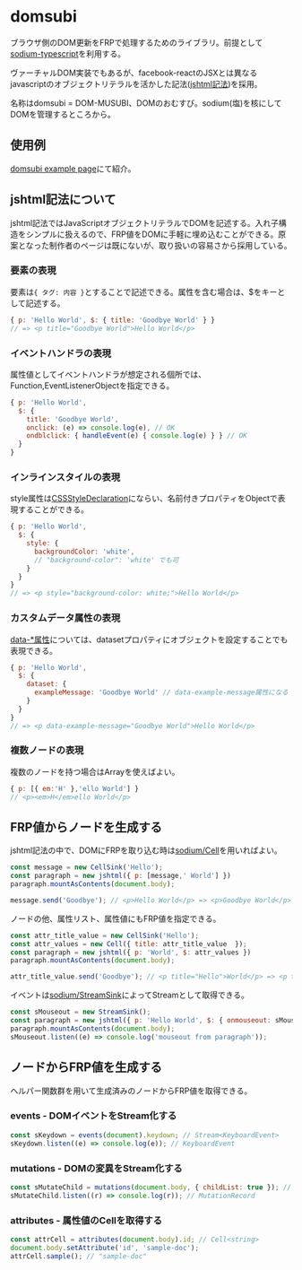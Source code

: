# domsubi
ブラウザ側のDOM更新をFRPで処理するためのライブラリ。前提として[sodium-typescript](https://github.com/SodiumFRP/sodium-typescript/)を利用する。

ヴァーチャルDOM実装でもあるが、facebook-reactのJSXとは異なるjavascriptのオブジェクトリテラルを活かした記法([jshtml記法](#jshtml%E8%A8%98%E6%B3%95%E3%81%AB%E3%81%A4%E3%81%84%E3%81%A6))を採用。

名称はdomsubi = DOM-MUSUBI、DOMのおむすび。sodium(塩)を核にしてDOMを管理するところから。

## 使用例
[domsubi example page](https://junkieta.github.io/domsubi/)にて紹介。

## jshtml記法について
jshtml記法ではJavaScriptオブジェクトリテラルでDOMを記述する。入れ子構造をシンプルに扱えるので、FRP値をDOMに手軽に埋め込むことができる。原案となった制作者のページは既にないが、取り扱いの容易さから採用している。

### 要素の表現
要素は`{ タグ: 内容 }`とすることで記述できる。属性を含む場合は、$をキーとして記述する。
```javascript
{ p: 'Hello World', $: { title: 'Goodbye World' } }
// => <p title="Goodbye World">Hello World</p>
```

### イベントハンドラの表現
属性値としてイベントハンドラが想定される個所では、Function,EventListenerObjectを指定できる。
```javascript
{ p: 'Hello World',
  $: {
    title: 'Goodbye World',
    onclick: (e) => console.log(e), // OK
    ondblclick: { handleEvent(e) { console.log(e) } } // OK
  }
}
```

### インラインスタイルの表現
style属性は[CSSStyleDeclaration](https://developer.mozilla.org/ja/docs/Web/API/CSSStyleDeclaration)にならい、名前付きプロパティをObjectで表現することができる。
```javascript
{ p: 'Hello World',
  $: {
    style: {
      backgroundColor: 'white',
      // "background-color": 'white' でも可
    }
  }
}
// => <p style="background-color: white;">Hello World</p>
```

### カスタムデータ属性の表現
[data-*属性](https://developer.mozilla.org/ja/docs/Web/API/HTMLElement/dataset)については、datasetプロパティにオブジェクトを設定することでも表現できる。
```javascript
{ p: 'Hello World',
  $: {
    dataset: {
      exampleMessage: 'Goodbye World' // data-example-message属性になる
    }
  }
}
// => <p data-example-message="Goodbye World">Hello World</p>
```

### 複数ノードの表現
複数のノードを持つ場合はArrayを使えばよい。
```javascript
{ p: [{ em:'H' },'ello World'] }
// <p><em>H</em>ello World</p>
```

## FRP値からノードを生成する
jshtml記法の中で、DOMにFRPを取り込む時は[sodium/Cell](https://github.com/SodiumFRP/sodium-typescript/blob/master/src/lib/sodium/Cell.ts)を用いればよい。
```javascript
const message = new CellSink('Hello');
const paragraph = new jshtml({ p: [message,' World'] })
paragraph.mountAsContents(document.body);

message.send('Goodbye'); // <p>Hello World</p> => <p>Goodbye World</p>
```
ノードの他、属性リスト、属性値にもFRP値を指定できる。
```javascript
const attr_title_value = new CellSink('Hello');
const attr_values = new Cell({ title: attr_title_value  });
const paragraph = new jshtml({ p: 'World', $: attr_values })
paragraph.mountAsContents(document.body);

attr_title_value.send('Goodbye'); // <p title="Hello">World</p> => <p title="Goodbye">World</p>
```
イベントは[sodium/StreamSink](https://github.com/SodiumFRP/sodium-typescript/blob/master/src/lib/sodium/StreamSink.ts)によってStreamとして取得できる。
```javascript
const sMouseout = new StreamSink();
const paragraph = new jshtml({ p: 'Hello World', $: { onmouseout: sMouseout } })
paragraph.mountAsContents(document.body);
sMouseout.listen((e) => console.log('mouseout from paragraph'));
```

## ノードからFRP値を生成する
ヘルパー関数群を用いて生成済みのノードからFRP値を取得できる。

### events - DOMイベントをStream化する
```javascript
const sKeydown = events(document).keydown; // Stream<KeyboardEvent>
sKeydown.listen((e) => console.log(e)); // KeyboardEvent
```

### mutations - DOMの変異をStream化する
```javascript
const sMutateChild = mutations(document.body, { childList: true }); // Stream<MutationRecord>
sMutateChild.listen((r) => console.log(r)); // MutationRecord
```

### attributes - 属性値のCellを取得する
```javascript
const attrCell = attributes(document.body).id; // Cell<string>
document.body.setAttribute('id', 'sample-doc');
attrCell.sample(); // "sample-doc"
```
